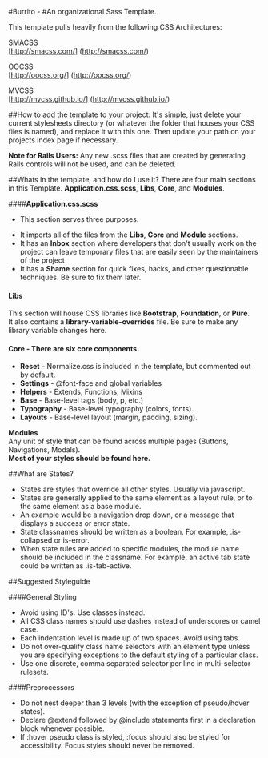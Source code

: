 #Burrito - 
#An organizational Sass Template. 

This template pulls heavily from the following CSS Architectures:  

SMACSS  
[http://smacss.com/] (http://smacss.com/)

OOCSS  
[http://oocss.org/] (http://oocss.org/)

MVCSS  
[http://mvcss.github.io/] (http://mvcss.github.io/)

##How to add the template to your project:
It's simple, just delete your current stylesheets directory (or whatever the folder that houses your CSS files is named), and replace it with this one.  Then update your path on your projects index page if necessary.

**Note for Rails Users:** 
Any new .scss files that are created by generating Rails controls will not be used, and can be deleted.

##Whats in the template, and how do I use it?
There are four main sections in this Template.  **Application.css.scss**, **Libs**, **Core**, and **Modules**.

####**Application.css.scss**
- This section serves three purposes.  
* It imports all of the files from the **Libs**, **Core** and **Module** sections.  
* It has an **Inbox** section where developers that don't usually work on the project can leave temporary files that are easily seen by the maintainers of the project
* It has a **Shame** section for quick fixes, hacks, and other questionable techniques.  Be sure to fix them later.

#### **Libs**
This section will house CSS libraries like **Bootstrap**, **Foundation**, or **Pure**.  
It also contains a **library-variable-overrides** file.  Be sure to make any library variable changes here.
  
#### **Core** -  There are six core components.
* **Reset** - Normalize.css is included in the template, but commented out by default.
* **Settings** - @font-face and global variables
* **Helpers** - Extends, Functions, Mixins
* **Base** - Base-level tags (body, p, etc.)
* **Typography** - Base-level typography (colors, fonts).
* **Layouts** - Base-level layout (margin, padding, sizing).  

**Modules**  
Any unit of style that can be found across multiple pages (Buttons, Navigations, Modals).  
**Most of your styles should be found here.**  

##What are States?
* States are styles that override all other styles.  Usually via javascript.  
* States are generally applied to the same element as a layout rule, or to the same element as a base module.
* An example would be a navigation drop down, or a message that displays a success or error state. 
* State classnames should be written as a boolean.  For example, .is-collapsed or is-error.
* When state rules are added to specific modules, the module name should be included in the classname.  For example, an active tab state could be written as .is-tab-active.

##Suggested Styleguide

####General Styling  
* Avoid using ID's.  Use classes instead.
* All CSS class names should use dashes instead of underscores or camel case.
* Each indentation level is made up of two spaces. Avoid using tabs.
* Do not over-qualify class name selectors with an element type unless you are specifying exceptions to the default styling of a particular class.
* Use one discrete, comma separated selector per line in multi-selector rulesets.

####Preprocessors 
* Do not nest deeper than 3 levels (with the exception of pseudo/hover states).
* Declare @extend followed by @include statements first in a declaration block whenever possible.
* If :hover pseudo class is styled, :focus should also be styled for accessibility. Focus styles should never be removed.
